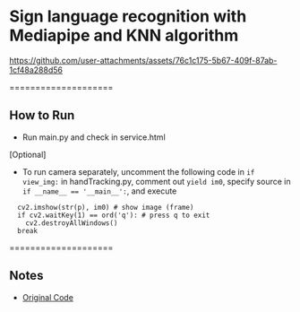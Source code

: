 # Sign language recognition with Mediapipe and KNN algorithm



https://github.com/user-attachments/assets/76c1c175-5b67-409f-87ab-1cf48a288d56



====================

## How to Run
- Run main.py and check in service.html

[Optional]
- To run camera separately, uncomment the following code in `if view_img:` in handTracking.py, comment out `yield im0`, specify source in `if __name__ == '__main__':`, and execute

```
  cv2.imshow(str(p), im0) # show image (frame)
  if cv2.waitKey(1) == ord('q'): # press q to exit
    cv2.destroyAllWindows()
  break
```

====================

## Notes
- [Original Code](https://developeralice.tistory.com/12)
